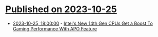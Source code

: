 # [Published on 2023-10-25](index.md)

* [2023-10-25, 18:00:00](https://tech.slashdot.org/story/23/10/25/1710216/intels-new-14th-gen-cpus-get-a-boost-to-gaming-performance-with-apo-feature?utm_source=rss1.0mainlinkanon&utm_medium=feed) - [Intel's New 14th Gen CPUs Get a Boost To Gaming Performance With APO Feature](https://tech.slashdot.org/story/23/10/25/1710216/intels-new-14th-gen-cpus-get-a-boost-to-gaming-performance-with-apo-feature?utm_source=rss1.0mainlinkanon&utm_medium=feed)

